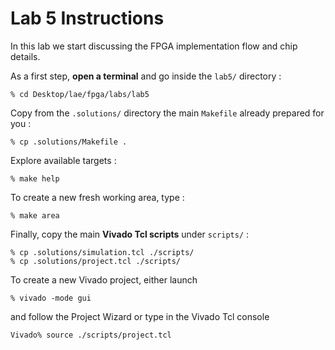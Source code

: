 # Lab 5 Instructions

In this lab we start discussing the FPGA implementation flow and chip details.

As a first step, **open a terminal** and go inside the `lab5/` directory :

```
% cd Desktop/lae/fpga/labs/lab5
```

Copy from the `.solutions/` directory the main `Makefile` already prepared for you :


```
% cp .solutions/Makefile .
```

Explore available targets :

```
% make help
```

To create a new fresh working area, type :

```
% make area
```

Finally, copy the main **Vivado Tcl scripts** under `scripts/` :

```
% cp .solutions/simulation.tcl ./scripts/
% cp .solutions/project.tcl ./scripts/
```


To create a new Vivado project, either launch 

```
% vivado -mode gui
```

and follow the Project Wizard or type in the Vivado Tcl console

```
Vivado% source ./scripts/project.tcl
```

